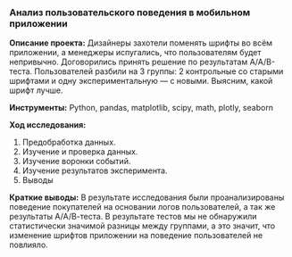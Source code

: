 ### Анализ пользовательского поведения в мобильном приложении
**Описание проекта:** Дизайнеры захотели поменять шрифты во всём приложении, а менеджеры испугались, что пользователям будет непривычно. Договорились принять решение по результатам A/A/B-теста. Пользователей разбили на 3 группы: 2 контрольные со старыми шрифтами и одну экспериментальную — с новыми. Выясним, какой шрифт лучше.  
  
**Инструменты:** Python, pandas, matplotlib, scipy, math, plotly, seaborn
  
**Ход исследования:**
1. Предобработка данных.  
2. Изучение и проверка данных.  
3. Изучение воронки событий.  
4. Изучение результатов эксперимента.  
5. Выводы  
  
**Краткие выводы:** В результате исследования были проанализированы поведение покупателей на основании логов пользователей, а так же результаты А/А/В-теста. В результате тестов мы не обнаружили статистически значимой разницы между группами, а это значит, что изменение шрифтов приложении на поведение пользователей не повлияло.
